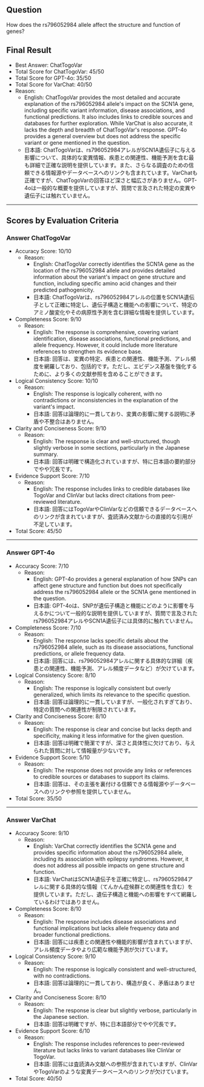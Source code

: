 ## Question

How does the rs796052984 allele affect the structure and function of genes?

## Final Result

- Best Answer: ChatTogoVar
- Total Score for ChatTogoVar: 45/50
- Total Score for GPT-4o: 35/50
- Total Score for VarChat: 40/50
- Reason:
  - English: ChatTogoVar provides the most detailed and accurate explanation of the rs796052984 allele's impact on the SCN1A gene, including specific variant information, disease associations, and functional predictions. It also includes links to credible sources and databases for further exploration. While VarChat is also accurate, it lacks the depth and breadth of ChatTogoVar's response. GPT-4o provides a general overview but does not address the specific variant or gene mentioned in the question.
  - 日本語: ChatTogoVarは、rs796052984アレルがSCN1A遺伝子に与える影響について、具体的な変異情報、疾患との関連性、機能予測を含む最も詳細で正確な説明を提供しています。また、さらなる調査のための信頼できる情報源やデータベースへのリンクも含まれています。VarChatも正確ですが、ChatTogoVarの回答ほど深さと幅広さがありません。GPT-4oは一般的な概要を提供していますが、質問で言及された特定の変異や遺伝子には触れていません。

---

## Scores by Evaluation Criteria

### Answer ChatTogoVar
- Accuracy Score: 10/10
  - Reason: 
    - English: ChatTogoVar correctly identifies the SCN1A gene as the location of the rs796052984 allele and provides detailed information about the variant's impact on gene structure and function, including specific amino acid changes and their predicted pathogenicity.
    - 日本語: ChatTogoVarは、rs796052984アレルの位置をSCN1A遺伝子として正確に特定し、遺伝子構造と機能への影響について、特定のアミノ酸変化やその病原性予測を含む詳細な情報を提供しています。
- Completeness Score: 9/10
  - Reason: 
    - English: The response is comprehensive, covering variant identification, disease associations, functional predictions, and allele frequency. However, it could include more literature references to strengthen its evidence base.
    - 日本語: 回答は、変異の特定、疾患との関連性、機能予測、アレル頻度を網羅しており、包括的です。ただし、エビデンス基盤を強化するために、より多くの文献参照を含めることができます。
- Logical Consistency Score: 10/10
  - Reason: 
    - English: The response is logically coherent, with no contradictions or inconsistencies in the explanation of the variant's impact.
    - 日本語: 回答は論理的に一貫しており、変異の影響に関する説明に矛盾や不整合はありません。
- Clarity and Conciseness Score: 9/10
  - Reason: 
    - English: The response is clear and well-structured, though slightly verbose in some sections, particularly in the Japanese summary.
    - 日本語: 回答は明確で構造化されていますが、特に日本語の要約部分でやや冗長です。
- Evidence Support Score: 7/10
  - Reason: 
    - English: The response includes links to credible databases like TogoVar and ClinVar but lacks direct citations from peer-reviewed literature.
    - 日本語: 回答にはTogoVarやClinVarなどの信頼できるデータベースへのリンクが含まれていますが、査読済み文献からの直接的な引用が不足しています。
- Total Score: 45/50

---

### Answer GPT-4o
- Accuracy Score: 7/10
  - Reason: 
    - English: GPT-4o provides a general explanation of how SNPs can affect gene structure and function but does not specifically address the rs796052984 allele or the SCN1A gene mentioned in the question.
    - 日本語: GPT-4oは、SNPが遺伝子構造と機能にどのように影響を与えるかについて一般的な説明を提供していますが、質問で言及されたrs796052984アレルやSCN1A遺伝子には具体的に触れていません。
- Completeness Score: 7/10
  - Reason: 
    - English: The response lacks specific details about the rs796052984 allele, such as its disease associations, functional predictions, or allele frequency data.
    - 日本語: 回答には、rs796052984アレルに関する具体的な詳細（疾患との関連性、機能予測、アレル頻度データなど）が欠けています。
- Logical Consistency Score: 8/10
  - Reason: 
    - English: The response is logically consistent but overly generalized, which limits its relevance to the specific question.
    - 日本語: 回答は論理的に一貫していますが、一般化されすぎており、特定の質問への関連性が制限されています。
- Clarity and Conciseness Score: 8/10
  - Reason: 
    - English: The response is clear and concise but lacks depth and specificity, making it less informative for the given question.
    - 日本語: 回答は明確で簡潔ですが、深さと具体性に欠けており、与えられた質問に対して情報量が少ないです。
- Evidence Support Score: 5/10
  - Reason: 
    - English: The response does not provide any links or references to credible sources or databases to support its claims.
    - 日本語: 回答は、その主張を裏付ける信頼できる情報源やデータベースへのリンクや参照を提供していません。
- Total Score: 35/50

---

### Answer VarChat
- Accuracy Score: 9/10
  - Reason: 
    - English: VarChat correctly identifies the SCN1A gene and provides specific information about the rs796052984 allele, including its association with epilepsy syndromes. However, it does not address all possible impacts on gene structure and function.
    - 日本語: VarChatはSCN1A遺伝子を正確に特定し、rs796052984アレルに関する具体的な情報（てんかん症候群との関連性を含む）を提供しています。ただし、遺伝子構造と機能への影響をすべて網羅しているわけではありません。
- Completeness Score: 8/10
  - Reason: 
    - English: The response includes disease associations and functional implications but lacks allele frequency data and broader functional predictions.
    - 日本語: 回答には疾患との関連性や機能的影響が含まれていますが、アレル頻度データやより広範な機能予測が欠けています。
- Logical Consistency Score: 9/10
  - Reason: 
    - English: The response is logically consistent and well-structured, with no contradictions.
    - 日本語: 回答は論理的に一貫しており、構造が良く、矛盾はありません。
- Clarity and Conciseness Score: 8/10
  - Reason: 
    - English: The response is clear but slightly verbose, particularly in the Japanese section.
    - 日本語: 回答は明確ですが、特に日本語部分でやや冗長です。
- Evidence Support Score: 6/10
  - Reason: 
    - English: The response includes references to peer-reviewed literature but lacks links to variant databases like ClinVar or TogoVar.
    - 日本語: 回答には査読済み文献への参照が含まれていますが、ClinVarやTogoVarのような変異データベースへのリンクが欠けています。
- Total Score: 40/50